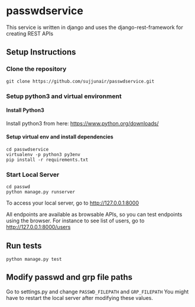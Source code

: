 # passwdservice
This service is written in django and uses the django-rest-framework for creating REST APIs

## Setup Instructions

### Clone the repository
```
git clone https://github.com/sujjunair/passwdservice.git
```

### Setup python3 and virtual environment

#### Install Python3
Install python3 from here: https://www.python.org/downloads/ 

#### Setup virtual env and install dependencies
```
cd passwdservice
virtualenv -p python3 py3env
pip install -r requirements.txt
```

### Start Local Server
```
cd passwd
python manage.py runserver
```
To access your local server, go to http://127.0.0.1:8000

All endpoints are available as browsable APIs, so you can test endpoints using the browser.
For instance to see list of users, go to http://127.0.0.1:8000/users

## Run tests
```
python manage.py test
```

## Modify passwd and grp file paths
Go to settings.py and change ```PASSWD_FILEPATH``` and ```GRP_FILEPATH```
You might have to restart the local server after modifying these values.
